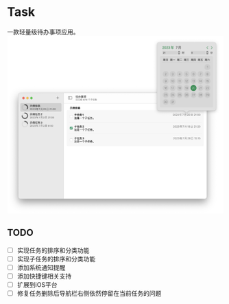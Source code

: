 # Task
一款轻量级待办事项应用。
![运行截图](./Screenshot.png)
## TODO
- [ ] 实现任务的排序和分类功能
- [ ] 实现子任务的排序和分类功能
- [ ] 添加系统通知提醒
- [ ] 添加快捷键相关支持
- [ ] 扩展到iOS平台
- [ ] 修复任务删除后导航栏右侧依然停留在当前任务的问题